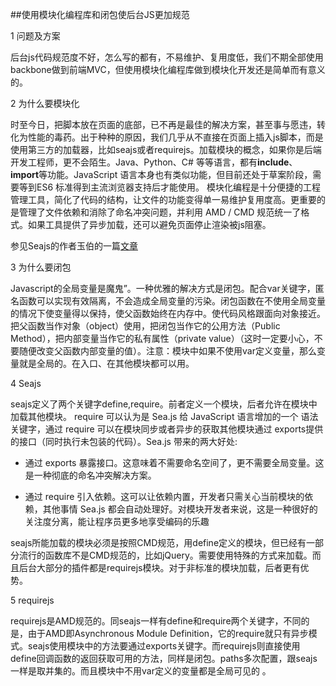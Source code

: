 ##使用模块化编程库和闭包使后台JS更加规范

1 问题及方案

后台js代码规范度不好，怎么写的都有，不易维护、复用度低，我们不期全部使用backbone做到前端MVC，但使用模块化编程库做到模块化开发还是简单而有意义的。

2 为什么要模块化

时至今日，把脚本放在页面的底部，已不再是最佳的解决方案，甚至事与愿违，转化为性能的毒药。出于种种的原因，我们几乎从不直接在页面上插入js脚本，而是使用第三方的加载器，比如seajs或者requirejs。加载模块的概念，如果你是后端开发工程师，更不会陌生。Java、Python、C# 等等语言，都有**include**、**import**等功能。JavaScript 语言本身也有类似功能，但目前还处于草案阶段，需要等到ES6 标准得到主流浏览器支持后才能使用。 模块化编程是十分便捷的工程管理工具，简化了代码的结构，让文件的功能变得单一易维护复用度高。更重要的是管理了文件依赖和消除了命名冲突问题，并利用 AMD / CMD 规范统一了格式。如果工具提供了异步加载，还可以避免页面停止渲染被js阻塞。

参见Seajs的作者玉伯的一篇[文章](https://github.com/seajs/seajs/issues/547?utm_source=caibaojian.com)

3 为什么要闭包

Javascript的全局变量是魔鬼”。一种优雅的解决方式是闭包。配合var关键字，匿名函数可以实现有效隔离，不会造成全局变量的污染。闭包函数在不使用全局变量的情况下使变量得以保持，使父函数始终在内存中。使代码风格跟面向对象接近。把父函数当作对象（object）使用，把闭包当作它的公用方法（Public Method），把内部变量当作它的私有属性（private value）（这时一定要小心，不要随便改变父函数内部变量的值）。注意：模块中如果不使用var定义变量，那么变量就是全局的。在入口、在其他模块都可以用。

4 Seajs

seajs定义了两个关键字define,require。前者定义一个模块，后者允许在模块中加载其他模块。 
require 可以认为是 Sea.js 给 JavaScript 语言增加的一个 语法关键字，通过 require 可以在模块同步或者异步的获取其他模块通过 exports提供的接口（同时执行未包装的代码）。Sea.js 带来的两大好处: 

- 通过 exports 暴露接口。这意味着不需要命名空间了，更不需要全局变量。这是一种彻底的命名冲突解决方案。 

- 通过 require 引入依赖。这可以让依赖内置，开发者只需关心当前模块的依赖，其他事情 Sea.js 都会自动处理好。对模块开发者来说，这是一种很好的 关注度分离，能让程序员更多地享受编码的乐趣 

seajs所能加载的模块必须是按照CMD规范，用define定义的模块，但已经有一部分流行的函数库不是CMD规范的，比如jQuery。需要使用特殊的方式来加载。而且后台大部分的插件都是requirejs模块。对于非标准的模块加载，后者更有优势。

5 requirejs

requirejs是AMD规范的。同seajs一样有define和require两个关键字，不同的是，由于AMD即Asynchronous Module Definition，它的require就只有异步模式。seajs使用模块中的方法要通过exports关键字。而requirejs则直接使用define回调函数的返回获取可用的方法，同样是闭包。paths多次配置，跟seajs一样是取并集的。而且模块中不用var定义的变量都是全局可见的 。